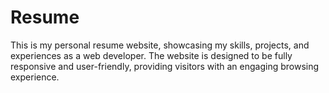 # Resume
This is my personal resume website, showcasing my skills, projects, and experiences as a web developer. The website is designed to be fully responsive and user-friendly, providing visitors with an engaging browsing experience.
